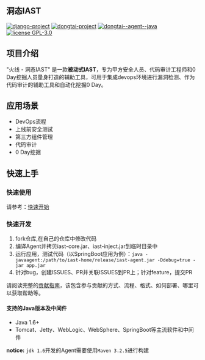 ## 洞态IAST
[![django-project](https://img.shields.io/badge/django%20versions-3.0.3-blue)](https://www.djangoproject.com/)
[![dongtai-project](https://img.shields.io/badge/dongtai%20versions-beta-green)](https://github.com/huoxianclub/dongtai)
[![dongtai--agent--java](https://img.shields.io/badge/dongtai--agent--java-v1.0.0-lightgrey)](https://github.com/huoxianclub/dongtai-web)
[![license GPL-3.0](https://img.shields.io/github/license/HXSecurity/DongTai-agent-java)](https://github.com/HXSecurity/DongTai-agent-java/blob/main/LICENSE)


## 项目介绍
"火线 - 洞态IAST" 是一款**被动式IAST**，专为甲方安全人员、代码审计工程师和0 Day挖掘人员量身打造的辅助工具，可用于集成devops环境进行漏洞检测、作为代码审计的辅助工具和自动化挖掘0 Day。

## 应用场景
- DevOps流程
- 上线前安全测试
- 第三方组件管理
- 代码审计
- 0 Day挖掘


## 快速上手

### 快速使用
请参考：[快速开始](https://hxsecurity.github.io/DongTaiDoc/#/doc/tutorial/quickstart)

### 快速开发
1. fork仓库,在自己的仓库中修改代码
2. 编译Agent并拷贝iast-core.jar、iast-inject.jar到临时目录中
3. 运行应用，测试代码（以SpringBoot应用为例）：`java -javaagent:/path/to/iast-home/release/iast-agent.jar -Ddebug=true -jar app.jar`
4. 针对bug，创建ISSUES、PR并关联ISSUES到PR上；针对feature，提交PR

请阅读完整的[贡献指南](CONTRIBUTING.md)，该包含参与贡献的方式、流程、格式、如何部署、哪里可以获取帮助等。

#### 支持的Java版本及中间件
- Java 1.6+
- Tomcat、Jetty、WebLogic、WebSphere、SpringBoot等主流软件和中间件

**notice:** `jdk 1.6`开发的Agent需要使用`Maven 3.2.5`进行构建
